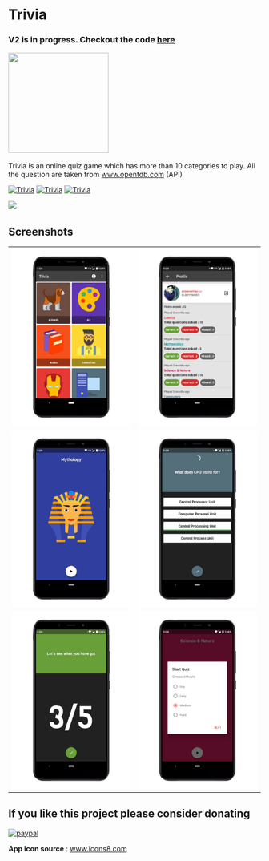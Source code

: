 # Trivia
### V2 is in progress. Checkout the code [here](https://github.com/amsavarthan/trivia/tree/v2)
<img src="https://github.com/amsavarthan/trivia/blob/master/app/src/main/res/mipmap-xxxhdpi/ic_launcher_web.png" height="200" width="200">

Trivia is an online quiz game which has more than 10 categories to play. All the question are taken from www.opentdb.com (API)
<br>

[![Trivia](https://forthebadge.com/images/badges/built-by-developers.svg)](https://amsavarthan.github.io)
[![Trivia](https://forthebadge.com/images/badges/built-with-love.svg)](https://amsavarthan.github.io)
[![Trivia](https://forthebadge.com/images/badges/built-for-android.svg)](https://amsavarthan.github.io)



<p align="left">
<a href="https://play.google.com/store/apps/details?id=com.amsavarthan.game.trivia"><img src="https://cdn.rawgit.com/steverichey/google-play-badge-svg/master/img/en_get.svg" width="30%"
></a>
</p>


## Screenshots

<table>

  <tr>
     <td><img src="https://github.com/amsavarthan/trivia/blob/master/images/1.png"></td>
     <td><img src="https://github.com/amsavarthan/trivia/blob/master/images/2.png"></td>
  </tr>
  <tr>
     <td><img src="https://github.com/amsavarthan/trivia/blob/master/images/3.png"></td>
     <td><img src="https://github.com/amsavarthan/trivia/blob/master/images/4.png"></td>
  </tr>
  <tr>
     <td><img src="https://github.com/amsavarthan/trivia/blob/master/images/5.png"></td>
     <td><img src="https://github.com/amsavarthan/trivia/blob/master/images/6.png"></td>
  
</table>

## If you like this project please consider donating

[![paypal](https://www.paypalobjects.com/en_US/i/btn/btn_donateCC_LG.gif)](https://www.paypal.com/cgi-bin/webscr?cmd=_s-xclick&hosted_button_id=UF2TDFHZAHELS&source=url
)

**App icon source** : www.icons8.com

